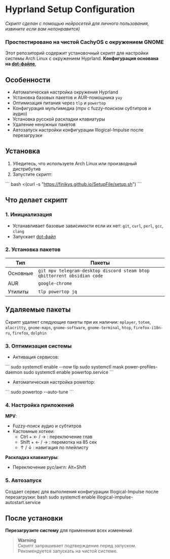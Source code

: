 
# Hyprland Setup Configuration

*Скрипт сделан с помощью нейросетей для личного пользования, извините если вам непонравится)*

### Простестировано на чистой CachyOS с окружением GNOME

Этот репозиторий содержит установочный скрипт для настройки системы Arch Linux с окружением Hyprland. **Конфигурация основана на [dot-файле](https://github.com/end-4/dots-hyprland)**,

## Особенности
- Автоматическая настройка окружения Hyprland
- Установка базовых пакетов и AUR-помощника `yay`
- Оптимизация питания через `tlp` и `powertop`
- Конфигурация мультимедиа (mpv с fuzzy-поиском субтитров и аудио)
- Установка русской раскладки клавиатуры
- Удаление ненужных пакетов
- Автозапуск настройки конфигурации Illogical-Impulse после перезагрузки

## Установка
1. Убедитесь, что используете Arch Linux или производный дистрибутив
2. Запустите скрипт:

\```
bash <(curl -s "https://finikys.github.io/SetupFile/setup.sh")
\```

## Что делает скрипт
### 1. Инициализация
- Устанавливает базовые зависимости если их нет: `git`, `curl`, `perl`, `gcc`, `clang`
- Запускает [dot-файл](https://end-4.github.io/dots-hyprland-wiki/setup.sh)

### 2. Установка пакетов
| Тип | Пакеты |
|-----|--------|
| Основные | `git mpv telegram-desktop discord steam btop qbittorrent obsidian code` |
| AUR | `google-chrome` |
| Утилиты | `tlp powertop jq` |

## Удаляемые пакеты
Скрипт удаляет следующие пакеты при их наличии:
`mplayer`, `totem`, `alacritty`, `gnome-maps`, `gnome-software`,
`gnome-terminal`, `htop`, `firefox-i18n-ru`, `firefox`, `dolphin`

### 3. Оптимизация системы
- Активация сервисов:
  
\```
  sudo systemctl enable --now tlp
  sudo systemctl mask power-profiles-daemon
  sudo systemctl enable powertop.service
\```

- Автоматическая настройка powertop:
  
\```
  sudo powertop --auto-tune
\```

### 4. Настройка приложений
**MPV**:
- Fuzzy-поиск аудио и субтитров
- Кастомные хоткеи:
  - <kdb>Ctrl</kdb> + <kdb>← / <kdb>→</kdb> : переключение глав
  - <kdb>Shift</kdb> + <kdb>←</kdb> / <kdb>→</kdb> : перемотка на 85 сек
  - <kdb>↑</kdb> / <kdb>↓</kdb> : навигация по плейлисту

**Раскладка клавиатуры**:
- Переключение рус/англ: Alt+Shift

### 5. Автозапуск
Создает сервис для выполнения конфигурации Illogical-Impulse после перезагрузки:
bash
sudo systemctl enable illogical-impulse-autostart.service

## После установки
**Перезагрузите систему** для применения всех изменений

> **Warning**  
> Скрипт запрашивает подтверждение перед запуском.  
> Рекомендуется запускать на чистой системе.